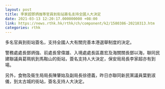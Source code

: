 ```yaml
---
layout: post
title: 李家超鄧炳強等官員到街站簽名支持全國人大決定
date: 2021-03-13 12:20:17.000000000 +08:00
link: https://news.rthk.hk/rthk/ch/component/k2/1580386-20210313.htm
categories: rthk
---
```


多名官員到街站簽名，支持全國人大有關完善本港選舉制度的決定。

警務處處長鄧炳強、前處長曾偉雄、入境處處長區嘉宏及海關關長鄧以海，聯同民建聯議員葛珮帆到馬鞍山的街站，簽名支持人大決定，保安局局長李家超亦有到場。

另外，食物及衞生局局長陳肇始及副局長徐德義，昨日亦聯同新民黨議員葉劉淑儀，到太古城的街站，簽名支持人大決定。
